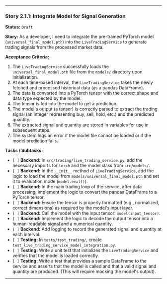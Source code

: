 ---

### **Story 2.1.1: Integrate Model for Signal Generation**

**Status:** `Draft`

**Story:**
As a developer, I need to integrate the pre-trained PyTorch model (`universal_final_model.pth`) into the `LiveTradingService` to generate trading signals from the processed market data.

**Acceptance Criteria:**
1.  The `LiveTradingService` successfully loads the `universal_final_model.pth` file from the `models/` directory upon initialization.
2.  At each time-based interval, the `LiveTradingService` takes the newly fetched and processed historical data (as a pandas DataFrame).
3.  The data is converted into a PyTorch tensor with the correct shape and data type expected by the model.
4.  The tensor is fed into the model to get a prediction.
5.  The model's output (a tensor) is correctly parsed to extract the trading signal (an integer representing buy, sell, hold, etc.) and the predicted quantity.
6.  The extracted signal and quantity are stored in variables for use in subsequent steps.
7.  The system logs an error if the model file cannot be loaded or if the model prediction fails.

**Tasks / Subtasks:**
-   `[ ]` **Backend:** In `src/trading/live_trading_service.py`, add the necessary imports for `torch` and the model class from `src/models/`.
-   `[ ]` **Backend:** In the `__init__` method of `LiveTradingService`, add the logic to load the model from `models/universal_final_model.pth` and set it to evaluation mode (`model.eval()`).
-   `[ ]` **Backend:** In the main trading loop of the service, after data processing, implement the logic to convert the pandas DataFrame to a PyTorch tensor.
-   `[ ]` **Backend:** Ensure the tensor is properly formatted (e.g., normalized, correct dimensions) as required by the model's input layer.
-   `[ ]` **Backend:** Call the model with the input tensor: `model(input_tensor)`.
-   `[ ]` **Backend:** Implement the logic to decode the output tensor into a human-readable signal and a numerical quantity.
-   `[ ]` **Backend:** Add logging to record the generated signal and quantity at each interval.
-   `[ ]` **Testing:** In `tests/test_trading/`, create `test_live_trading_service_model_integration.py`.
-   `[ ]` **Testing:** Write a unit test that initializes the `LiveTradingService` and verifies that the model is loaded correctly.
-   `[ ]` **Testing:** Write a test that provides a sample DataFrame to the service and asserts that the model is called and that a valid signal and quantity are produced. (This will require mocking the model's output).

---